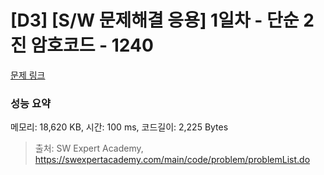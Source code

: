 # [D3] [S/W 문제해결 응용] 1일차 - 단순 2진 암호코드 - 1240 

[문제 링크](https://swexpertacademy.com/main/code/problem/problemDetail.do?contestProbId=AV15FZuqAL4CFAYD) 

### 성능 요약

메모리: 18,620 KB, 시간: 100 ms, 코드길이: 2,225 Bytes



> 출처: SW Expert Academy, https://swexpertacademy.com/main/code/problem/problemList.do